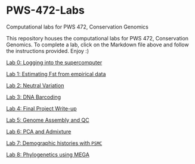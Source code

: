 # PWS-472-Labs
 Computational labs for PWS 472, Conservation Genomics

This repository houses the computational labs for PWS 472, Conservation Genomics. To complete a lab, click on the Markdown file above and follow the instructions provided. Enjoy :)

[Lab 0: Logging into the supercomputer](https://github.com/pbfrandsen/PWS-472-Labs/blob/master/Lab%200-%20Introduction%20to%20the%20Supercomputer.md)

[Lab 1: Estimating Fst from empirical data](https://github.com/pbfrandsen/PWS-472-Labs/blob/master/Lab%201-%20Estimating%20FST%20from%20empirical%20data.md)

[Lab 2: Neutral Variation](https://github.com/pbfrandsen/PWS-472-Labs/blob/master/Lab%202-%20Neutral%20Variation.md)

[Lab 3: DNA Barcoding](https://github.com/pbfrandsen/PWS-472-Labs/blob/master/Lab%203-%20DNA%20Barcodes.md)

[Lab 4: Final Project Write-up](https://github.com/pbfrandsen/PWS-472-Labs/blob/master/Lab%204-%20Final%20Project%20Proposal.md)

[Lab 5: Genome Assembly and QC](https://github.com/pbfrandsen/PWS-472-Labs/blob/master/Lab%205-%20Genome%20Assembly%20and%20QC.md)

[Lab 6: PCA and Admixture](https://github.com/pbfrandsen/PWS-472-Labs/blob/master/Lab%206-%20PCA%20admix.md)

[Lab 7: Demographic histories with `PSMC`](https://github.com/pbfrandsen/PWS-472-Labs/blob/master/Lab%207-%20Demographic%20histories%20with%20psmc.md)

[Lab 8: Phylogenetics using MEGA](https://github.com/pbfrandsen/PWS-472-Labs/blob/master/Lab%208-%20Phylogenetics%20Tutorial%20using%20MEGA.md)